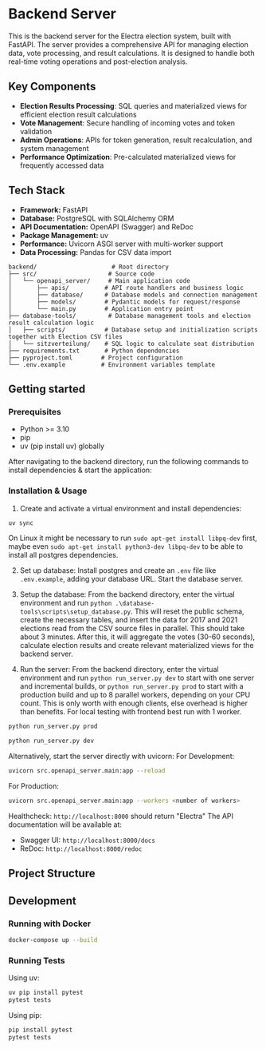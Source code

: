 # Backend Server

This is the backend server for the Electra election system, built with FastAPI. The server provides a comprehensive API for managing election data, vote processing, and result calculations. It is designed to handle both real-time voting operations and post-election analysis.

## Key Components

- **Election Results Processing**: SQL queries and materialized views for efficient election result calculations
- **Vote Management**: Secure handling of incoming votes and token validation
- **Admin Operations**: APIs for token generation, result recalculation, and system management
- **Performance Optimization**: Pre-calculated materialized views for frequently accessed data

## Tech Stack

- **Framework:** FastAPI
- **Database:** PostgreSQL with SQLAlchemy ORM
- **API Documentation:** OpenAPI (Swagger) and ReDoc
- **Package Management:** uv
- **Performance:** Uvicorn ASGI server with multi-worker support
- **Data Processing:** Pandas for CSV data import

```
backend/                     # Root directory
├── src/                    # Source code
│   └── openapi_server/     # Main application code
│       ├── apis/          # API route handlers and business logic
│       ├── database/      # Database models and connection management
│       ├── models/        # Pydantic models for request/response
│       └── main.py        # Application entry point
├── database-tools/         # Database management tools and election result calculation logic
│   ├── scripts/           # Database setup and initialization scripts together with Election CSV files
│   └── sitzverteilung/    # SQL logic to calculate seat distribution
├── requirements.txt       # Python dependencies
├── pyproject.toml        # Project configuration
└── .env.example          # Environment variables template
```

## Getting started

### Prerequisites

- Python >= 3.10
- pip
- uv (pip install uv) globally

After navigating to the backend directory, run the following commands to install dependencies & start the application:

### Installation & Usage

1. Create and activate a virtual environment and install dependencies:
```bash
uv sync
```
On Linux it might be necessary to run `sudo apt-get install libpq-dev` first, maybe even `sudo apt-get install python3-dev libpq-dev` to be able to install all postgres dependencies.

2. Set up database:
Install postgres and create an `.env` file like `.env.example`, adding your database URL. Start the database server.

3. Setup the database:
From the backend directory, enter the virtual environment and run `python .\database-tools\scripts\setup_database.py`. This will reset the public schema, create the necessary tables, and insert the data for 2017 and 2021 elections read from the CSV source files in parallel. This should take about 3 minutes. After this, it will aggregate the votes (30-60 seconds), calculate election results and create relevant materialized views for the backend server.

4. Run the server:
From the backend directory, enter the virtual environment and run `python run_server.py dev` to start with one server and incremental builds, or `python run_server.py prod` to start with a production build and up to 8 parallel workers, depending on your CPU count. This is only worth with enough clients, else overhead is higher than benefits. For local testing with frontend best run with 1 worker.

```bash
python run_server.py prod
```

```bash
python run_server.py dev
```

Alternatively, start the server directly with uvicorn:
For Development:
```bash
uvicorn src.openapi_server.main:app --reload
```

For Production:
```bash
uvicorn src.openapi_server.main:app --workers <number of workers>
```
Healthcheck: `http://localhost:8000` should return "Electra"
The API documentation will be available at:
- Swagger UI: `http://localhost:8000/docs`
- ReDoc: `http://localhost:8000/redoc`

## Project Structure



## Development

### Running with Docker

```bash
docker-compose up --build
```

### Running Tests

Using uv:
```bash
uv pip install pytest
pytest tests
```

Using pip:
```bash
pip install pytest
pytest tests
```